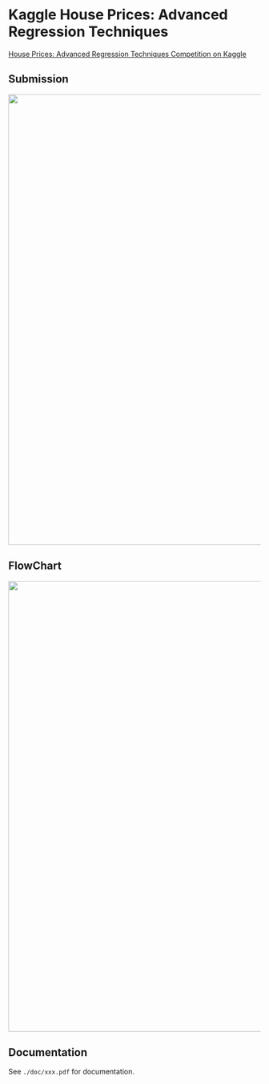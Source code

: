 # Kaggle House Prices: Advanced Regression Techniques
[House Prices: Advanced Regression Techniques
Competition on Kaggle](https://www.kaggle.com/c/house-prices-advanced-regression-techniques)

## Submission

<img src=“./doc/fig/score_with_different_approaches.jpg” align="center" width="900px"/>

## FlowChart

<img src=“./doc/fig/flowchart.jpg” align="center" width="900px"/>

## Documentation

See `./doc/xxx.pdf` for documentation.
